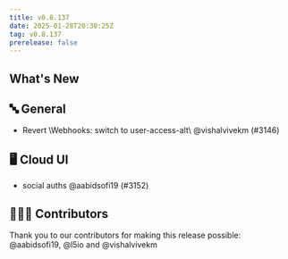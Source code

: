 ```yaml
---
title: v0.8.137
date: 2025-01-28T20:30:25Z
tag: v0.8.137
prerelease: false
---
```


## What's New
## 🔤 General
- Revert \Webhooks: switch to user-access-alt\ @vishalvivekm (#3146)

## 🖥 Cloud UI

- social auths @aabidsofi19 (#3152)

## 👨🏽‍💻 Contributors

Thank you to our contributors for making this release possible:
@aabidsofi19, @l5io and @vishalvivekm

